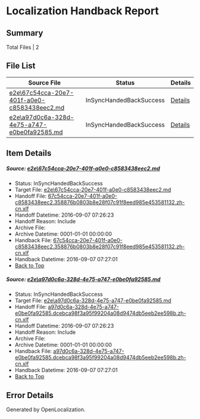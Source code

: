 # <a name='report-top'></a> Localization Handback Report

## Summary
 Total Files | 2

## File List
 Source File | Status | Details 
 ----------- | ------ | ------- 
 [e2e\67c54cca-20e7-401f-a0e0-c8583438eec2.md](https://github.com/OpenLocalizationTestOrg/ol-test0/blob/68004ac1591356c7ffa5f9396679be1adf229d7f/e2e/67c54cca-20e7-401f-a0e0-c8583438eec2.md) | InSyncHandedBackSuccess | [Details](#d2a18d8f190bdae6087266c7fa701f34062bc4271)
 [e2e\a97d0c6a-328d-4e75-a747-e0be0fa92585.md](https://github.com/OpenLocalizationTestOrg/ol-test0/blob/68004ac1591356c7ffa5f9396679be1adf229d7f/e2e/a97d0c6a-328d-4e75-a747-e0be0fa92585.md) | InSyncHandedBackSuccess | [Details](#4f2c6f4bede38f8c4eeddc17f57b4902754b3ba62)

## Item Details
##### <a name='d2a18d8f190bdae6087266c7fa701f34062bc4271'></a> Source: [e2e\67c54cca-20e7-401f-a0e0-c8583438eec2.md](https://github.com/OpenLocalizationTestOrg/ol-test0/blob/68004ac1591356c7ffa5f9396679be1adf229d7f/e2e/67c54cca-20e7-401f-a0e0-c8583438eec2.md)
* Status: InSyncHandedBackSuccess
* Target File: [e2e\67c54cca-20e7-401f-a0e0-c8583438eec2.md](https://github.com/OpenLocalizationTestOrg/ol-test0-zhcn/blob/ba657680638821218c5aaeacf1d40014b85cc67d/e2e/67c54cca-20e7-401f-a0e0-c8583438eec2.md)
* Handoff File: [67c54cca-20e7-401f-a0e0-c8583438eec2.358876b0803b8e28f07c91f8eed985e453581132.zh-cn.xlf](https://github.com/OpenLocalizationTestOrg/ol-test0-handoff/blob/17c86fb72b7aa302aacd45f92e0eacfdc426b894/ol-handoff/OpenLocalizationTestOrg/ol-test0-zhcn/ci/ht/67c54cca-20e7-401f-a0e0-c8583438eec2.358876b0803b8e28f07c91f8eed985e453581132.zh-cn.xlf)
* Handoff Datetime: 2016-09-07 07:26:23
* Handoff Reason: Include
* Archive File: 
* Archive Datetime: 0001-01-01 00:00:00
* Handback File: [67c54cca-20e7-401f-a0e0-c8583438eec2.358876b0803b8e28f07c91f8eed985e453581132.zh-cn.xlf](https://github.com/OpenLocalizationTestOrg/ol-test0-handback/blob/4c4aa051dfee21da68ac9780d9b5869c665f3039/ol-handback/OpenLocalizationTestOrg/ol-test0-zhcn/ci/ht/67c54cca-20e7-401f-a0e0-c8583438eec2.358876b0803b8e28f07c91f8eed985e453581132.zh-cn.xlf)
* Handback Datetime: 2016-09-07 07:27:01
* [Back to Top](#report-top)

##### <a name='4f2c6f4bede38f8c4eeddc17f57b4902754b3ba62'></a> Source: [e2e\a97d0c6a-328d-4e75-a747-e0be0fa92585.md](https://github.com/OpenLocalizationTestOrg/ol-test0/blob/68004ac1591356c7ffa5f9396679be1adf229d7f/e2e/a97d0c6a-328d-4e75-a747-e0be0fa92585.md)
* Status: InSyncHandedBackSuccess
* Target File: [e2e\a97d0c6a-328d-4e75-a747-e0be0fa92585.md](https://github.com/OpenLocalizationTestOrg/ol-test0-zhcn/blob/ba657680638821218c5aaeacf1d40014b85cc67d/e2e/a97d0c6a-328d-4e75-a747-e0be0fa92585.md)
* Handoff File: [a97d0c6a-328d-4e75-a747-e0be0fa92585.dcebca98f3a95f99204a08d9474db5eeb2ee598b.zh-cn.xlf](https://github.com/OpenLocalizationTestOrg/ol-test0-handoff/blob/17c86fb72b7aa302aacd45f92e0eacfdc426b894/ol-handoff/OpenLocalizationTestOrg/ol-test0-zhcn/ci/ht/a97d0c6a-328d-4e75-a747-e0be0fa92585.dcebca98f3a95f99204a08d9474db5eeb2ee598b.zh-cn.xlf)
* Handoff Datetime: 2016-09-07 07:26:23
* Handoff Reason: Include
* Archive File: 
* Archive Datetime: 0001-01-01 00:00:00
* Handback File: [a97d0c6a-328d-4e75-a747-e0be0fa92585.dcebca98f3a95f99204a08d9474db5eeb2ee598b.zh-cn.xlf](https://github.com/OpenLocalizationTestOrg/ol-test0-handback/blob/4c4aa051dfee21da68ac9780d9b5869c665f3039/ol-handback/OpenLocalizationTestOrg/ol-test0-zhcn/ci/ht/a97d0c6a-328d-4e75-a747-e0be0fa92585.dcebca98f3a95f99204a08d9474db5eeb2ee598b.zh-cn.xlf)
* Handback Datetime: 2016-09-07 07:27:01
* [Back to Top](#report-top)


## Error Details

Generated by OpenLocalization.
